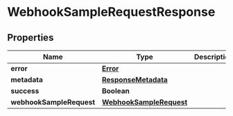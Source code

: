 
# WebhookSampleRequestResponse

## Properties
Name | Type | Description | Notes
------------ | ------------- | ------------- | -------------
**error** | [**Error**](Error.md) |  |  [optional]
**metadata** | [**ResponseMetadata**](ResponseMetadata.md) |  |  [optional]
**success** | **Boolean** |  |  [optional]
**webhookSampleRequest** | [**WebhookSampleRequest**](WebhookSampleRequest.md) |  |  [optional]



